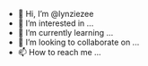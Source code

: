 - 👋 Hi, I’m @lynziezee
- 👀 I’m interested in ...
- 🌱 I’m currently learning ...
- 💞️ I’m looking to collaborate on ...
- 📫 How to reach me ...

<!---
lynziezee/lynziezee is a ✨ special ✨ repository because its `README.md` (this file) appears on your GitHub profile.
You can click the Preview link to take a look at your changes.
--->
